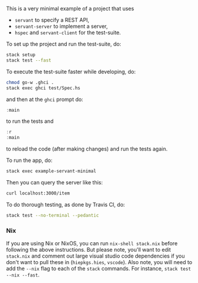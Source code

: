 This is a very minimal example of a project that uses

- `servant` to specify a REST API,
- `servant-server` to implement a server,
- `hspec` and `servant-client` for the test-suite.

To set up the project and run the test-suite, do:

``` bash
stack setup
stack test --fast
```

To execute the test-suite faster while developing, do:
``` bash
chmod go-w .ghci .
stack exec ghci test/Spec.hs
```

and then at the `ghci` prompt do:

``` haskell
:main
```

to run the tests and

``` haskell
:r
:main
```

to reload the code (after making changes) and run the tests again.

To run the app, do:

``` bash
stack exec example-servant-minimal
```

Then you can query the server like this:

``` bash
curl localhost:3000/item
```

To do thorough testing, as done by Travis CI, do:

``` bash
stack test --no-terminal --pedantic
```

### Nix

If you are using Nix or NixOS, you can run `nix-shell stack.nix` before
following the above instructions. But please note, you'll want
to edit `stack.nix` and comment out large visual studio code
dependencies if you don't want to pull these in 
(`hiepkgs.hies`, `vscode`). Also note, you will need to add the
`--nix` flag to each of the `stack` commands. For instance,
`stack test --nix --fast`.